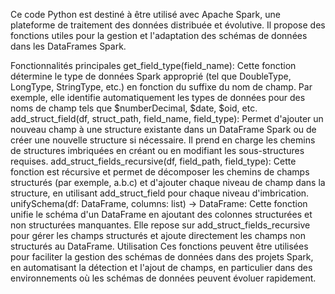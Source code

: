 Ce code Python est destiné à être utilisé avec Apache Spark, une plateforme de traitement des données distribuée et évolutive. Il propose des fonctions utiles pour la gestion et l'adaptation des schémas de données dans les DataFrames Spark.

Fonctionnalités principales
get_field_type(field_name): Cette fonction détermine le type de données Spark approprié (tel que DoubleType, LongType, StringType, etc.) en fonction du suffixe du nom de champ. Par exemple, elle identifie automatiquement les types de données pour des noms de champ tels que $numberDecimal, $date, $oid, etc.
add_struct_field(df, struct_path, field_name, field_type): Permet d'ajouter un nouveau champ à une structure existante dans un DataFrame Spark ou de créer une nouvelle structure si nécessaire. Il prend en charge les chemins de structures imbriquées en créant ou en modifiant les sous-structures requises.
add_struct_fields_recursive(df, field_path, field_type): Cette fonction est récursive et permet de décomposer les chemins de champs structurés (par exemple, a.b.c) et d'ajouter chaque niveau de champ dans la structure, en utilisant add_struct_field pour chaque niveau d'imbrication.
unifySchema(df: DataFrame, columns: list) -> DataFrame: Cette fonction unifie le schéma d'un DataFrame en ajoutant des colonnes structurées et non structurées manquantes. Elle repose sur add_struct_fields_recursive pour gérer les champs structurés et ajoute directement les champs non structurés au DataFrame.
Utilisation
Ces fonctions peuvent être utilisées pour faciliter la gestion des schémas de données dans des projets Spark, en automatisant la détection et l'ajout de champs, en particulier dans des environnements où les schémas de données peuvent évoluer rapidement.



